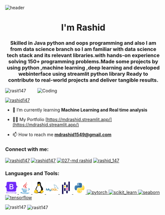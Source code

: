 
![header](https://github.com/user-attachments/assets/dcaefbc1-f776-4ac3-ad66-b6eb6d05aab3)

<!--
**rasit147/rasit147** is a ✨ _special_ ✨ repository because its `README.md` (this file) appears on your GitHub profile.

Here are some ideas to get you started:

- 🔭 I’m currently working on ...
- 🌱 I’m currently learning ...
- 👯 I’m looking to collaborate on ...
- 🤔 I’m looking for help with ...
- 💬 Ask me about ...
- 📫 How to reach me: ...
- 😄 Pronouns: ...
- ⚡ Fun fact: ...
-->


<h1 align="center"> I'm Rashid</h1>
<h3 align="center">Skilled in Java python and oops programming and also I am from data science branch so I am familiar with data science tech stack and its relevant libraries.with hands-on experience solving 150+ programming problems.Made some projects by using python ,machine learning ,deep learning and developed webinterface using streamlit python library Ready to contribute to real-world projects and deliver tangible results.</h3>
<img align="right" alt="Coding" width="400" src="https://img.freepik.com/premium-photo/3d-flat-cartoon-data-scientist-analyzing-big-data-digital-transformation-data-scientist-wor_980716-174028.jpg">


<p align="left"> <img src="https://komarev.com/ghpvc/?username=rasit147&label=Profile%20views&color=0e75b6&style=flat" alt="rasit147" /> </p>

<p align="left"> <a href="https://twitter.com/rashid147" target="blank"><img src="https://img.shields.io/twitter/follow/rashid147?logo=twitter&style=for-the-badge" alt="rashid147" /></a> </p>

- 🌱 I’m currently learning **Machine Learning and Real time analysis**

- 👨‍💻 My Portfolio [https://mdrashid.streamlit.app/](https://mdrashid.streamlit.app/)

- 📫 How to reach me **mdrashid1549@gmail.com**

<h3 align="left">Connect with me:</h3>
<p align="left">
<a href="https://twitter.com/rashid147" target="blank"><img align="center" src="https://raw.githubusercontent.com/rahuldkjain/github-profile-readme-generator/master/src/images/icons/Social/twitter.svg" alt="rashid147" height="30" width="40" /></a>
<a href="https://kaggle.com/rashid147" target="blank"><img align="center" src="https://raw.githubusercontent.com/rahuldkjain/github-profile-readme-generator/master/src/images/icons/Social/kaggle.svg" alt="rashid147" height="30" width="40" /></a>
<a href="https://www.hackerrank.com/027-md rashid" target="blank"><img align="center" src="https://raw.githubusercontent.com/rahuldkjain/github-profile-readme-generator/master/src/images/icons/Social/hackerrank.svg" alt="027-md rashid" height="30" width="40" /></a>
<a href="https://www.leetcode.com/rashid_147" target="blank"><img align="center" src="https://raw.githubusercontent.com/rahuldkjain/github-profile-readme-generator/master/src/images/icons/Social/leet-code.svg" alt="rashid_147" height="30" width="40" /></a>
</p>

<h3 align="left">Languages and Tools:</h3>
<p align="left"> <a href="https://getbootstrap.com" target="_blank" rel="noreferrer"> <img src="https://raw.githubusercontent.com/devicons/devicon/master/icons/bootstrap/bootstrap-plain-wordmark.svg" alt="bootstrap" width="40" height="40"/> </a> <a href="https://www.java.com" target="_blank" rel="noreferrer"> <img src="https://raw.githubusercontent.com/devicons/devicon/master/icons/java/java-original.svg" alt="java" width="40" height="40"/> </a> <a href="https://www.linux.org/" target="_blank" rel="noreferrer"> <img src="https://raw.githubusercontent.com/devicons/devicon/master/icons/linux/linux-original.svg" alt="linux" width="40" height="40"/> </a> <a href="https://www.mysql.com/" target="_blank" rel="noreferrer"> <img src="https://raw.githubusercontent.com/devicons/devicon/master/icons/mysql/mysql-original-wordmark.svg" alt="mysql" width="40" height="40"/> </a> <a href="https://pandas.pydata.org/" target="_blank" rel="noreferrer"> <img src="https://raw.githubusercontent.com/devicons/devicon/2ae2a900d2f041da66e950e4d48052658d850630/icons/pandas/pandas-original.svg" alt="pandas" width="40" height="40"/> </a> <a href="https://www.python.org" target="_blank" rel="noreferrer"> <img src="https://raw.githubusercontent.com/devicons/devicon/master/icons/python/python-original.svg" alt="python" width="40" height="40"/> </a> <a href="https://pytorch.org/" target="_blank" rel="noreferrer"> <img src="https://www.vectorlogo.zone/logos/pytorch/pytorch-icon.svg" alt="pytorch" width="40" height="40"/> </a> <a href="https://scikit-learn.org/" target="_blank" rel="noreferrer"> <img src="https://upload.wikimedia.org/wikipedia/commons/0/05/Scikit_learn_logo_small.svg" alt="scikit_learn" width="40" height="40"/> </a> <a href="https://seaborn.pydata.org/" target="_blank" rel="noreferrer"> <img src="https://seaborn.pydata.org/_images/logo-mark-lightbg.svg" alt="seaborn" width="40" height="40"/> </a> <a href="https://www.tensorflow.org" target="_blank" rel="noreferrer"> <img src="https://www.vectorlogo.zone/logos/tensorflow/tensorflow-icon.svg" alt="tensorflow" width="40" height="40"/> </a> </p>

<p><img align="left" src="https://github-readme-stats.vercel.app/api/top-langs?username=rasit147&show_icons=true&locale=en&layout=compact" alt="rasit147" /></p>

<p>&nbsp;<img align="center" src="https://github-readme-stats.vercel.app/api?username=rasit147&show_icons=true&locale=en" alt="rasit147" /></p>
